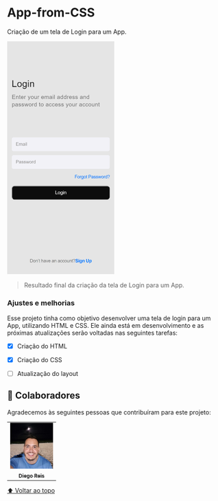 # App-from-CSS
 
 Criação de um tela de Login para um App.


<img src="./assest/desafio2-css.png" width="250px" alt="foto do resultado final da tela do app">

> Resultado final da criação da tela de Login para um App.

### Ajustes e melhorias

Esse projeto tinha como objetivo desenvolver uma tela de login para um App, utilizando HTML e CSS. Ele ainda está em desenvolvimento e as próximas atualizações serão voltadas nas seguintes tarefas:

- [x] Criação do HTML
- [x] Criação do CSS
- [ ] Atualização do layout


## 🤝 Colaboradores

Agradecemos às seguintes pessoas que contribuíram para este projeto:

<table>
  <tr>
    <td align="center">
      <a href="https://www.linkedin.com/in/diego-reis-3b734922/">
        <img src="./assest/Diego1.jpg" width="100px;" alt="Foto Diego Reis"/><br>
        <sub>
          <b>Diego Reis</b>
        </sub>
      </a>
    </td>   
       
     
  </tr>
</table>

[⬆ Voltar ao topo](#App-from-CSS)<br>